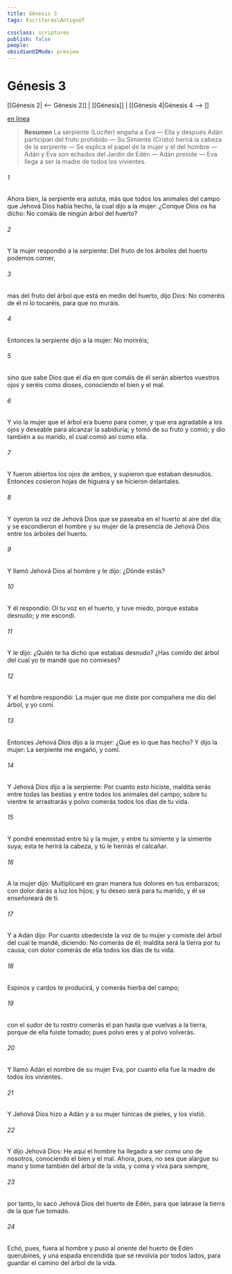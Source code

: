 ```yaml
---
title: Génesis 3
tags: Escrituras\AntiguoT

cssclass: scriptures
publish: false
people:
obsidianUIMode: preview
---
```


# Génesis 3
[[Génesis 2| <-- Génesis 2]] | [[Génesis]] | [[Génesis 4|Génesis 4 --> ]]

[en línea](https://churchofjesuschrist.org/study/scriptures/ot/gen/3?lang=spa)

> __Resumen__
La serpiente (Lucifer) engaña a Eva — Ella y después Adán participan del fruto prohibido — Su Simiente (Cristo) herirá la cabeza de la serpiente — Se explica el papel de la mujer y el del hombre — Adán y Eva son echados del Jardín de Edén — Adán preside — Eva llega a ser la madre de todos los vivientes.

###### 1 
Ahora bien, la serpiente era astuta, más que todos los animales del campo que Jehová Dios había hecho, la cual dijo a la mujer: ¿Conque Dios os ha dicho: No comáis de ningún árbol del huerto?

###### 2 
Y la mujer respondió a la serpiente: Del fruto de los árboles del huerto podemos comer,

###### 3 
mas del fruto del árbol que está en medio del huerto, dijo Dios: No comeréis de él ni lo tocaréis, para que no muráis.

###### 4 
Entonces la serpiente dijo a la mujer: No moriréis;

###### 5 
sino que sabe Dios que el día en que comáis de él serán abiertos vuestros ojos y seréis como dioses, conociendo el bien y el mal.

###### 6 
Y vio la mujer que el árbol era bueno para comer, y que era agradable a los ojos y deseable para alcanzar la sabiduría; y tomó de su fruto y comió; y dio también a su marido, el cual comió así como ella.

###### 7 
Y fueron abiertos los ojos de ambos, y supieron que estaban desnudos. Entonces cosieron hojas de higuera y se hicieron delantales.

###### 8 
Y oyeron la voz de Jehová Dios que se paseaba en el huerto al aire del día; y se escondieron el hombre y su mujer de la presencia de Jehová Dios entre los árboles del huerto.

###### 9 
Y llamó Jehová Dios al hombre y le dijo: ¿Dónde estás?

###### 10 
Y él respondió: Oí tu voz en el huerto, y tuve miedo, porque estaba desnudo; y me escondí.

###### 11 
Y le dijo: ¿Quién te ha dicho que estabas desnudo? ¿Has comido del árbol del cual yo te mandé que no comieses?

###### 12 
Y el hombre respondió: La mujer que me diste por compañera me dio del árbol, y yo comí.

###### 13 
Entonces Jehová Dios dijo a la mujer: ¿Qué es lo que has hecho? Y dijo la mujer: La serpiente me engañó, y comí.

###### 14 
Y Jehová Dios dijo a la serpiente: Por cuanto esto hiciste, maldita serás entre todas las bestias y entre todos los animales del campo; sobre tu vientre te arrastrarás y polvo comerás todos los días de tu vida.

###### 15 
Y pondré enemistad entre tú y la mujer, y entre tu simiente y la simiente suya; esta te herirá  la cabeza, y tú le herirás  el calcañar.

###### 16 
A la mujer dijo: Multiplicaré en gran manera tus dolores en tus embarazos; con dolor darás a luz los hijos; y tu deseo será para tu marido, y él se enseñoreará de ti.

###### 17 
Y a Adán dijo: Por cuanto obedeciste la voz de tu mujer y comiste del árbol del cual te mandé, diciendo: No comerás de él; maldita será la tierra por tu causa; con dolor comerás de ella todos los días de tu vida.

###### 18 
Espinos y cardos te producirá, y comerás hierba del campo;

###### 19 
con el sudor de tu rostro comerás el pan hasta que vuelvas a la tierra, porque de ella fuiste tomado; pues polvo eres y al polvo volverás.

###### 20 
Y llamó Adán el nombre de su mujer Eva, por cuanto ella fue la madre de todos los vivientes.

###### 21 
Y Jehová Dios hizo a Adán y a su mujer túnicas de pieles, y los vistió.

###### 22 
Y dijo Jehová Dios: He aquí el hombre ha llegado a ser como uno de nosotros, conociendo el bien y el mal. Ahora, pues, no sea que alargue su mano y tome también del árbol de la vida, y coma y viva para siempre,

###### 23 
por tanto, lo sacó Jehová Dios del huerto de Edén, para que labrase la tierra de la que fue tomado.

###### 24 
Echó, pues, fuera al hombre y puso al oriente del huerto de Edén querubines, y una espada encendida que se revolvía por todos lados, para guardar el camino del árbol de la vida.

